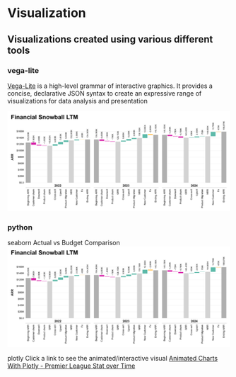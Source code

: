 # Visualization
## Visualizations created using various different tools
### vega-lite
[Vega-Lite](https://vega.github.io/vega-lite/) is a high-level grammar of interactive graphics. It provides a concise, declarative JSON syntax to create an expressive range of visualizations for data analysis and presentation

![Financial Snowball](https://github.com/cras-py/coreyrastello/blob/main/visualization/vega-lite/FinancialWaterfall.png?raw=true)


### python
seaborn
Actual vs Budget Comparison
![Actual vs Budget Comparison](https://github.com/cras-py/coreyrastello/blob/main/visualization/vega-lite/FinancialWaterfall.png?raw=true)

plotly
Click a link to see the animated/interactive visual
[Animated Charts With Plotly - Premier League Stat over Time](https://cras-py.github.io/coreyrastello/premierleague_xG_2324_Season_Player_animated.html)